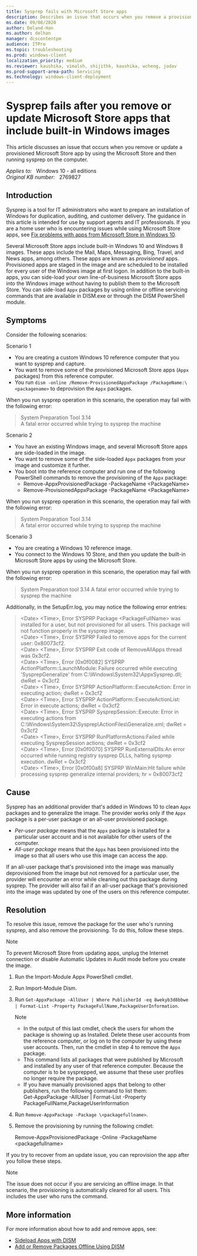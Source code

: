 ```yaml
---
title: Sysprep fails with Microsoft Store apps
description: Describes an issue that occurs when you remove a provisioned Windows Store app or update a Windows Store app by using the Windows Store and then running sysprep on the machine.
ms.date: 09/08/2020
author: Deland-Han
ms.author: delhan
manager: dcscontentpm
audience: ITPro
ms.topic: troubleshooting
ms.prod: windows-client
localization_priority: medium
ms.reviewer: kaushika, vimalsh, shijithk, kaushika, wcheng, jodav
ms.prod-support-area-path: Servicing
ms.technology: windows-client-deployment
---
```

# Sysprep fails after you remove or update Microsoft Store apps that include built-in Windows images

This article discusses an issue that occurs when you remove or update a provisioned Microsoft Store app by using the Microsoft Store and then running sysprep on the computer.

_Applies to:_ &nbsp; Windows 10 - all editions  
_Original KB number:_ &nbsp; 2769827

## Introduction

Sysprep is a tool for IT administrators who want to prepare an installation of Windows for duplication, auditing, and customer delivery. The guidance in this article is intended for use by support agents and IT professionals. If you are a home user who is encountering issues while using Microsoft Store apps, see [Fix problems with apps from Microsoft Store in Windows 10](https://support.microsoft.com/help/4027498).

Several Microsoft Store apps include built-in Windows 10 and Windows 8 images. These apps include the Mail, Maps, Messaging, Bing, Travel, and News apps, among others. These apps are known as *provisioned* apps. Provisioned apps are staged in the image and are scheduled to be installed for every user of the Windows image at first logon. In addition to the built-in apps, you can side-load your own line-of-business Microsoft Store apps into the Windows image without having to publish them to the Microsoft Store. You can side-load `Appx` packages by using online or offline servicing commands that are available in DISM.exe or through the DISM PowerShell module.

## Symptoms

Consider the following scenarios:

Scenario 1

- You are creating a custom Windows 10 reference computer that you want to sysprep and capture.
- You want to remove some of the provisioned Microsoft Store apps (`Appx` packages) from this reference computer.
- You run `dism -online /Remove-ProvisionedAppxPackage /PackageName:\<packagename>` to deprovision the `Appx` packages.

When you run sysprep operation in this scenario, the operation may fail with the following error:

> System Preparation Tool 3.14  
A fatal error occurred while trying to sysprep the machine

Scenario 2

- You have an existing Windows image, and several Microsoft Store apps are side-loaded in the image.
- You want to remove some of the side-loaded `Appx` packages from your image and customize it further.
- You boot into the reference computer and run one of the following PowerShell commands to remove the provisioning of the `Appx` package:
  - Remove-AppxProvisionedPackage -PackageName \<PackageName>
  - Remove-ProvisionedAppxPackage -PackageName \<PackageName>
  
When you run sysprep operation in this scenario, the operation may fail with the following error:

> System Preparation Tool 3.14  
A fatal error occurred while trying to sysprep the machine

Scenario 3

- You are creating a Windows 10 reference image.
- You connect to the Windows 10 Store, and then you update the built-in Microsoft Store apps by using the Microsoft Store.

When you run sysprep operation in this scenario, the operation may fail with the following error:

> System Preparation tool 3.14
A fatal error occurred while trying to sysprep the machine

Additionally, in the SetupErr.log, you may notice the following error entries:

> \<Date> \<Time>, Error SYSPRP Package \<PackageFullName> was installed for a user, but not provisioned for all users. This package will not function properly in the sysprep image.  
\<Date> \<Time>, Error SYSPRP Failed to remove apps for the current user: 0x80073cf2.  
\<Date> \<Time>, Error SYSPRP Exit code of RemoveAllApps thread was 0x3cf2.  
\<Date> \<Time>, Error [0x0f0082] SYSPRP ActionPlatform::LaunchModule: Failure occurred while executing 'SysprepGeneralize' from C:\Windows\System32\AppxSysprep.dll; dwRet = 0x3cf2  
\<Date> \<Time>, Error SYSPRP ActionPlatform::ExecuteAction: Error in executing action; dwRet = 0x3cf2  
\<Date> \<Time>, Error SYSPRP ActionPlatform::ExecuteActionList: Error in execute actions; dwRet = 0x3cf2  
\<Date> \<Time>, Error SYSPRP SysprepSession::Execute: Error in executing actions from C:\Windows\System32\Sysprep\ActionFiles\Generalize.xml; dwRet = 0x3cf2  
\<Date> \<Time>, Error SYSPRP RunPlatformActions:Failed while executing SysprepSession actions; dwRet = 0x3cf2  
\<Date> \<Time>, Error [0x0f0070] SYSPRP RunExternalDlls:An error occurred while running registry sysprep DLLs, halting sysprep execution. dwRet = 0x3cf2  
\<Date> \<Time>, Error [0x0f00a8] SYSPRP WinMain:Hit failure while processing sysprep generalize internal providers; hr = 0x80073cf2

## Cause

Sysprep has an additional provider that's added in Windows 10 to clean `Appx` packages and to generalize the image. The provider works only if the `Appx` package is a per-user package or an all-user provisioned package.

- *Per-user package* means that the `Appx` package is installed for a particular user account and is not available for other users of the computer.
- *All-user package* means that the `Appx` has been provisioned into the image so that all users who use this image can access the app.

If an all-user package that's provisioned into the image was manually deprovisioned from the image but not removed for a particular user, the provider will encounter an error while cleaning out this package during sysprep. The provider will also fail if an all-user package that's provisioned into the image was updated by one of the users on this reference computer.

## Resolution

To resolve this issue, remove the package for the user who's running sysprep, and also remove the provisioning. To do this, follow these steps.

> [!NOTE]
> To prevent Microsoft Store from updating apps, unplug the Internet connection or disable Automatic Updates in Audit mode before you create the image.

1. Run the Import-Module Appx PowerShell cmdlet.
2. Run Import-Module Dism.
3. Run `Get-AppxPackage -AllUser | Where PublisherId -eq 8wekyb3d8bbwe | Format-List -Property PackageFullName,PackageUserInformation`.

    > [!NOTE]  
    >
    > - In the output of this last cmdlet, check the users for whom the package is showing up as Installed. Delete these user accounts from the reference computer, or log on to the computer by using these user accounts. Then, run the cmdlet in step 4 to remove the `Appx` package.
    > - This command lists all packages that were published by Microsoft and installed by any user of that reference computer. Because the computer is to be sysprepped, we assume that these user profiles no longer require the package.
    > - If you have manually provisioned apps that belong to other publishers, run the following command to list them:  
    > Get-AppxPackage -AllUser | Format-List -Property PackageFullName,PackageUserInformation

4. Run `Remove-AppxPackage -Package \<packagefullname>`.
5. Remove the provisioning by running the following cmdlet:

    Remove-AppxProvisionedPackage -Online -PackageName \<packagefullname>

If you try to recover from an update issue, you can reprovision the app after you follow these steps.

> [!NOTE]
> The issue does not occur if you are servicing an offline image. In that scenario, the provisioning is automatically cleared for all users. This includes the user who runs the command.

## More information

For more information about how to add and remove apps, see:

- [Sideload Apps with DISM](/previous-versions/windows/it-pro/windows-8.1-and-8/hh852635(v=win.10))
- [Add or Remove Packages Offline Using DISM](/previous-versions/windows/it-pro/windows-8.1-and-8/hh824838(v=win.10))
